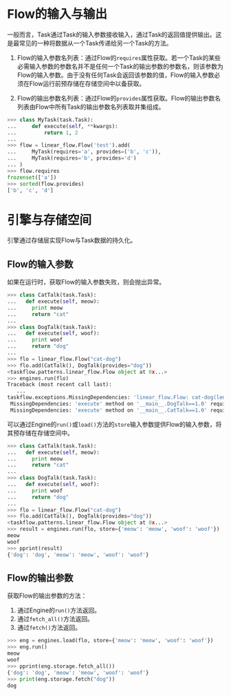 # Flow的输入与输出

一般而言，Task通过Task的输入参数接收输入，通过Task的返回值提供输出。这是最常见的一种将数据从一个Task传递给另一个Task的方法。

1. Flow的输入参数名列表：通过Flow的`requires`属性获取。若一个Task的某些必需输入参数的参数名并不是任何一个Task的输出参数的参数名，则该参数为Flow的输入参数。由于没有任何Task会返回该参数的值，Flow的输入参数必须在Flow运行前预存储在存储空间中以备获取。

2. Flow的输出参数名列表：通过Flow的`provides`属性获取。Flow的输出参数名列表由Flow中所有Task的输出参数名列表取并集组成。

```python
>>> class MyTask(task.Task):
...     def execute(self, **kwargs):
...         return 1, 2
...
>>> flow = linear_flow.Flow('test').add(
...     MyTask(requires='a', provides=('b', 'c')),
...     MyTask(requires='b', provides='d')
... )
>>> flow.requires
frozenset(['a'])
>>> sorted(flow.provides)
['b', 'c', 'd']
```



# 引擎与存储空间

引擎通过存储层实现Flow与Task数据的持久化。

## Flow的输入参数

如果在运行时，获取Flow的输入参数失败，则会抛出异常。

```python
>>> class CatTalk(task.Task):
...   def execute(self, meow):
...     print meow
...     return "cat"
...
>>> class DogTalk(task.Task):
...   def execute(self, woof):
...     print woof
...     return "dog"
...
>>> flo = linear_flow.Flow("cat-dog")
>>> flo.add(CatTalk(), DogTalk(provides="dog"))
<taskflow.patterns.linear_flow.Flow object at 0x...>
>>> engines.run(flo)
Traceback (most recent call last):
   ...
taskflow.exceptions.MissingDependencies: 'linear_flow.Flow: cat-dog(len=2)' requires ['meow', 'woof'] but no other entity produces said requirements
 MissingDependencies: 'execute' method on '__main__.DogTalk==1.0' requires ['woof'] but no other entity produces said requirements
 MissingDependencies: 'execute' method on '__main__.CatTalk==1.0' requires ['meow'] but no other entity produces said requirements
```

可以通过Engine的`run()`或`load()`方法的`store`输入参数提供Flow的输入参数，将其预存储在存储空间中。

```python
>>> class CatTalk(task.Task):
...   def execute(self, meow):
...     print meow
...     return "cat"
...
>>> class DogTalk(task.Task):
...   def execute(self, woof):
...     print woof
...     return "dog"
...
>>> flo = linear_flow.Flow("cat-dog")
>>> flo.add(CatTalk(), DogTalk(provides="dog"))
<taskflow.patterns.linear_flow.Flow object at 0x...>
>>> result = engines.run(flo, store={'meow': 'meow', 'woof': 'woof'})
meow
woof
>>> pprint(result)
{'dog': 'dog', 'meow': 'meow', 'woof': 'woof'}
```



## Flow的输出参数

获取Flow的输出参数的方法：

1. 通过Engine的`run()`方法返回。
2. 通过`fetch_all()`方法返回。
3. 通过`fetch()`方法返回。

```python
>>> eng = engines.load(flo, store={'meow': 'meow', 'woof': 'woof'})
>>> eng.run()
meow
woof
>>> pprint(eng.storage.fetch_all())
{'dog': 'dog', 'meow': 'meow', 'woof': 'woof'}
>>> print(eng.storage.fetch("dog"))
dog
```